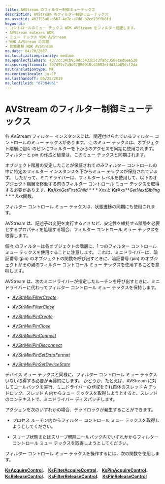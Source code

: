 ```yaml
---
title: AVStream のフィルター制御ミューテックス
description: AVStream のフィルター制御ミューテックス
ms.assetid: 402795a0-e567-4e7e-a7d8-b2ce29ffb8fd
keywords:
- コントロールのミュー テックス WDK AVStream をフィルター処理します。
- AVStream mutexes WDK
- ミュー テックス WDK AVStream
- WDK AVStream の同期
- 状態遷移 WDK AVStream
ms.date: 04/20/2017
ms.localizationpriority: medium
ms.openlocfilehash: 4372cc34cb959dc3431b5c2fabc358eced0ee528
ms.sourcegitcommit: fb7d95c7a5d47860918cd3602efdd33b69dcf2da
ms.translationtype: MT
ms.contentlocale: ja-JP
ms.lasthandoff: 06/25/2019
ms.locfileid: "67384061"
---
```

# <a name="filter-control-mutex-in-avstream"></a>AVStream のフィルター制御ミューテックス





各 AVStream フィルター インスタンスには、関連付けられているフィルター コントロールのミュー テックスがあります。 このミュー テックスは、オブジェクト階層に個々 のピンにフィルターを下からのアクセスを同期に使用されます。 フィルターと pin の作成と破棄は、このミュー テックスと同期されます。

オブジェクト階層の安定したことが保証されて*のみ*フィルター コントロールの中に特定のフィルター インスタンスを下からミュー テックスが保持されています。 したがって、ミニドライバーは、フィルター レベルを使用して、以下のオブジェクト階層を移動する前のフィルター コントロール ミュー テックスを取得する必要があります、**Ks***Xxx***GetFirstChild * * * Xxx*と **Ks***Xxx***GetNextSibling * * * Xxx*関数。

フィルター コントロール ミュー テックスは、状態遷移の同期にも使用されます。

AVStream は、記述子の変更を実行するときなど、安定性を維持する階層を必要とするプロパティを処理する場合、フィルター コントロール ミュー テックスを取得します。

個々 のフィルターは各オブジェクトの階層に、1 つのフィルター コントロール ミュー テックスを使用することに注意します。 これは、ミニドライバーは、暗証番号 (pin) のオブジェクトの関数を呼び出すときに、暗証番号 (pin) のオブジェクトがその親のフィルター コントロール ミュー テックスを使用することを意味します。

AVStream は、次のミニドライバーが指定したルーチンを呼び出すときに、ミニドライバーに代わってフィルター コントロール ミュー テックスを保持します。

-   [*AVStrMiniFilterCreate*](https://docs.microsoft.com/windows-hardware/drivers/ddi/content/ks/nc-ks-pfnksfilterirp)

-   [*AVStrMiniFilterClose*](https://docs.microsoft.com/previous-versions/ff556307(v=vs.85))

-   [*AVStrMiniPinCreate*](https://docs.microsoft.com/windows-hardware/drivers/ddi/content/ks/nc-ks-pfnkspinirp)

-   [*AVStrMiniPinClose*](https://docs.microsoft.com/previous-versions/ff556329(v=vs.85))

-   [*AVStrMiniPinConnect*](https://docs.microsoft.com/previous-versions/ff556332(v=vs.85))

-   [*AVStrMiniPinDisconnect*](https://docs.microsoft.com/windows-hardware/drivers/ddi/content/ks/nc-ks-pfnkspinvoid)

-   [*AVStrMiniPinSetDataFormat*](https://docs.microsoft.com/windows-hardware/drivers/ddi/content/ks/nc-ks-pfnkspinsetdataformat)

-   [*AVStrMiniPinSetDeviceState*](https://docs.microsoft.com/windows-hardware/drivers/ddi/content/ks/nc-ks-pfnkspinsetdevicestate)

デバイス ミュー テックスと同様に、フィルター コントロール ミュー テックスいない取得する必要が再帰的にします。 かどうか、たとえば、AVStream に対してコールバックを実行、ミニドライバーの*作成*をそれ自体のスレッド A デッドロック、スレッド A 内からミュー テックスを取得しようとすると、スレッドのコンテキストで、ミニドライバー ディスパッチします。

アクションを次のいずれかの場合、デッドロックが発生することができます。

-   プロセス ルーチン内からフィルター コントロール ミュー テックスを取得しようとしてください。

-   スリープ状態またはスリープ解除コールバック内でいずれかからフィルター コントロール ミュー テックスを取得しようとしてください。

フィルター コントロール ミュー テックスを操作するには、次の関数を使用します。

[**KsAcquireControl**](https://docs.microsoft.com/windows-hardware/drivers/ddi/content/ks/nf-ks-ksacquirecontrol)、 [ **KsFilterAcquireControl**](https://docs.microsoft.com/windows-hardware/drivers/ddi/content/ks/nf-ks-ksfilteracquirecontrol)、 [ **KsPinAcquireControl**](https://docs.microsoft.com/windows-hardware/drivers/ddi/content/ks/nf-ks-kspinacquirecontrol)、 [**KsReleaseControl**](https://docs.microsoft.com/windows-hardware/drivers/ddi/content/ks/nf-ks-ksreleasecontrol)、 [ **KsFilterReleaseControl**](https://docs.microsoft.com/windows-hardware/drivers/ddi/content/ks/nf-ks-ksfilterreleasecontrol)、 [ **KsPinReleaseControl**](https://docs.microsoft.com/windows-hardware/drivers/ddi/content/ks/nf-ks-kspinreleasecontrol)

 

 




